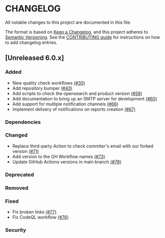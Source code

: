 # CHANGELOG
All notable changes to this project are documented in this file.

The format is based on [Keep a Changelog](https://keepachangelog.com/en/1.0.0/), and this project adheres to [Semantic Versioning](https://semver.org/spec/v2.0.0.html). See the [CONTRIBUTING guide](./CONTRIBUTING.md#Changelog) for instructions on how to add changelog entries.

## [Unreleased 6.0.x]
### Added
- New quality check workflows [(#30)](https://github.com/wazuh/wazuh-indexer-reporting/pull/30)
- Add repository bumper [(#43)](https://github.com/wazuh/wazuh-indexer-plugins/pull/43) 
- Add scripts to check the opensearch and product version [(#59)](https://github.com/wazuh/wazuh-indexer-reporting/pull/59)
- Add documentation to bring up an SMTP server for development [(#60)](https://github.com/wazuh/wazuh-indexer-plugins/pull/60) 
- Add support for multiple notification channels [(#66)](https://github.com/wazuh/wazuh-indexer-reporting/pull/66)
- Implement delivery of notifications on reports creation [(#67)](https://github.com/wazuh/wazuh-indexer-reporting/pull/67)

### Dependencies

### Changed
- Replace third-party Action to check commiter's email with our forked version [(#71)](https://github.com/wazuh/wazuh-indexer-reporting/pull/71)
- Add version to the GH Workflow names [(#73)](https://github.com/wazuh/wazuh-indexer-plugins/pull/73)
- Update GitHub Actions versions in main branch [(#78)](https://github.com/wazuh/wazuh-indexer-reporting/pull/78)

### Deprecated

### Removed

### Fixed
- Fix broken links [(#77)](https://github.com/wazuh/wazuh-indexer-reporting/pull/77)
- Fix CodeQL workflow [(#76)](https://github.com/wazuh/wazuh-indexer-reporting/pull/76)

### Security

[Unreleased 5.0.x]: https://github.com/wazuh/wazuh-indexer/compare/main...main
